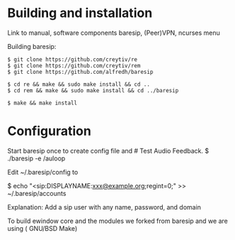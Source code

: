 Building and installation  
=========================

Link to manual, software components baresip, (Peer)VPN, ncurses menu

Building baresip:

```
$ git clone https://github.com/creytiv/re
$ git clone https://github.com/creytiv/rem
$ git clone https://github.com/alfredh/baresip

$ cd re && make && sudo make install && cd ..
$ cd rem && make && sudo make install && cd ../baresip

$ make && make install

```

Configuration
=============

Start baresip once to create config file and  # Test Audio Feedback.
$ ./baresip -e /auloop

Edit ~/.baresip/config to 

$ echo "<sip:DISPLAYNAME:xxx@example.org;regint=0;" >> ~/.baresip/accounts 

Explanation: Add a sip user with any name, password, and domain 


To build ewindow core and the modules we forked from baresip and we are using ( GNU/BSD Make)

